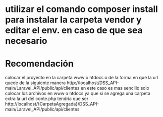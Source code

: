 # utilizar el comando composer install para instalar la carpeta vendor y editar el env. en caso de que sea necesario
# Recomendación 
colocar el proyecto en la carpeta www o htdocs o de la forma en que la url quede de la siguiente manera http://localhost/DSS_API-main/Laravel_API/public/api/clientes
en este caso es mas sencillo solo colocar los archivos en www o htdocs ya que si se agrega una carpeta extra la url del conte.php tendria que ser http://localhost/{CarpetaAgregada}/DSS_API-main/Laravel_API/public/api/clientes

